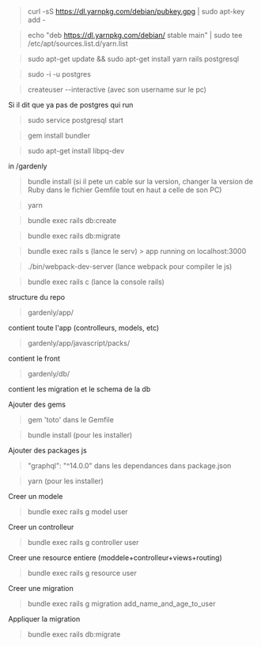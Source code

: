 > curl -sS https://dl.yarnpkg.com/debian/pubkey.gpg | sudo apt-key add -

> echo "deb https://dl.yarnpkg.com/debian/ stable main" | sudo tee /etc/apt/sources.list.d/yarn.list

> sudo apt-get update && sudo apt-get install yarn rails postgresql

> sudo -i -u postgres

> createuser --interactive (avec son username sur le pc)



Si il dit que ya pas de postgres qui run
> sudo service postgresql start



> gem install bundler

> sudo apt-get install libpq-dev

in /gardenly
> bundle install (si il pete un cable sur la version, changer la version de Ruby dans le fichier Gemfile tout en haut a celle de son PC)

> yarn

> bundle exec rails db:create

> bundle exec rails db:migrate



> bundle exec rails s (lance le serv) > app running on localhost:3000

> ./bin/webpack-dev-server (lance webpack pour compiler le js)

> bundle exec rails c (lance la console rails)


structure du repo
> gardenly/app/

contient toute l'app (controlleurs, models, etc)

> gardenly/app/javascript/packs/

contient le front

> gardenly/db/

contient les migration et le schema de la db

Ajouter des gems
> gem 'toto' dans le Gemfile

> bundle install (pour les installer)


Ajouter des packages js
> "graphql": "^14.0.0" dans les dependances dans package.json

> yarn (pour les installer)


Creer un modele
> bundle exec rails g model user


Creer un controlleur
> bundle exec rails g controller user


Creer une resource entiere (moddele+controlleur+views+routing)
> bundle exec rails g resource user


Creer une migration
> bundle exec rails g migration add_name_and_age_to_user


Appliquer la migration
> bundle exec rails db:migrate


